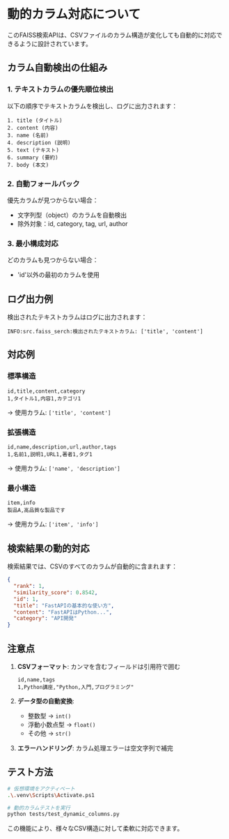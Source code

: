 # 動的カラム対応について

このFAISS検索APIは、CSVファイルのカラム構造が変化しても自動的に対応できるように設計されています。

## カラム自動検出の仕組み

### 1. テキストカラムの優先順位検出

以下の順序でテキストカラムを検出し、ログに出力されます：

```
1. title (タイトル)
2. content (内容)
3. name (名前)
4. description (説明)
5. text (テキスト)
6. summary (要約)
7. body (本文)
```

### 2. 自動フォールバック

優先カラムが見つからない場合：

- 文字列型（object）のカラムを自動検出
- 除外対象：id, category, tag, url, author

### 3. 最小構成対応

どのカラムも見つからない場合：

- 'id'以外の最初のカラムを使用

## ログ出力例

検出されたテキストカラムはログに出力されます：

```
INFO:src.faiss_serch:検出されたテキストカラム: ['title', 'content']
```

## 対応例

### 標準構造
```csv
id,title,content,category
1,タイトル1,内容1,カテゴリ1
```
→ 使用カラム: `['title', 'content']`

### 拡張構造
```csv
id,name,description,url,author,tags
1,名前1,説明1,URL1,著者1,タグ1
```
→ 使用カラム: `['name', 'description']`

### 最小構造
```csv
item,info
製品A,高品質な製品です
```
→ 使用カラム: `['item', 'info']`

## 検索結果の動的対応

検索結果では、CSVのすべてのカラムが自動的に含まれます：

```json
{
  "rank": 1,
  "similarity_score": 0.8542,
  "id": 1,
  "title": "FastAPIの基本的な使い方",
  "content": "FastAPIはPython...",
  "category": "API開発"
}
```

## 注意点

1. **CSVフォーマット**: カンマを含むフィールドは引用符で囲む
   ```csv
   id,name,tags
   1,Python講座,"Python,入門,プログラミング"
   ```

2. **データ型の自動変換**:
   - 整数型 → `int()`
   - 浮動小数点型 → `float()`
   - その他 → `str()`

3. **エラーハンドリング**: カラム処理エラーは空文字列で補完

## テスト方法

```bash
# 仮想環境をアクティベート
.\.venv\Scripts\Activate.ps1

# 動的カラムテストを実行
python tests/test_dynamic_columns.py
```

この機能により、様々なCSV構造に対して柔軟に対応できます。
